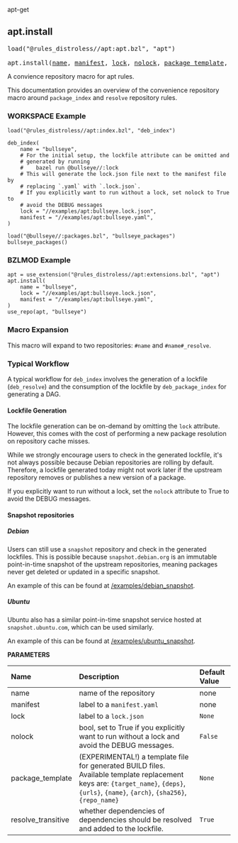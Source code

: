 <!-- Generated with Stardoc: http://skydoc.bazel.build -->

apt-get

<a id="apt.install"></a>

## apt.install

<pre>
load("@rules_distroless//apt:apt.bzl", "apt")

apt.install(<a href="#apt.install-name">name</a>, <a href="#apt.install-manifest">manifest</a>, <a href="#apt.install-lock">lock</a>, <a href="#apt.install-nolock">nolock</a>, <a href="#apt.install-package_template">package_template</a>, <a href="#apt.install-resolve_transitive">resolve_transitive</a>)
</pre>

A convience repository macro for apt rules.

This documentation provides an overview of the convenience repository macro around `package_index` and `resolve` repository rules.

### WORKSPACE Example

```starlark
load("@rules_distroless//apt:index.bzl", "deb_index")

deb_index(
    name = "bullseye",
    # For the initial setup, the lockfile attribute can be omitted and
    # generated by running
    #    bazel run @bullseye//:lock
    # This will generate the lock.json file next to the manifest file by
    # replacing `.yaml` with `.lock.json`.
    # If you explicitly want to run without a lock, set nolock to True to
    # avoid the DEBUG messages
    lock = "//examples/apt:bullseye.lock.json",
    manifest = "//examples/apt:bullseye.yaml",
)

load("@bullseye//:packages.bzl", "bullseye_packages")
bullseye_packages()
```

### BZLMOD Example

```starlark
apt = use_extension("@rules_distroless//apt:extensions.bzl", "apt")
apt.install(
    name = "bullseye",
    lock = "//examples/apt:bullseye.lock.json",
    manifest = "//examples/apt:bullseye.yaml",
)
use_repo(apt, "bullseye")
```

### Macro Expansion

This macro will expand to two repositories: `#name` and `#name#_resolve`.

### Typical Workflow

A typical workflow for `deb_index` involves the generation of a lockfile (`deb_resolve`) and the consumption of the lockfile by `deb_package_index` for generating a DAG.

#### Lockfile Generation

The lockfile generation can be on-demand by omitting the `lock` attribute. However, this comes with the cost of performing a new package resolution on repository cache misses.

While we strongly encourage users to check in the generated lockfile, it's not always possible because Debian repositories are rolling by default. Therefore, a lockfile generated today might not work later if the upstream repository removes or publishes a new version of a package.

If you explicitly want to run without a lock, set the `nolock` attribute to True to avoid the DEBUG messages.

#### Snapshot repositories

##### Debian
Users can still use a `snapshot` repository and check in the generated lockfiles. This is possible because `snapshot.debian.org` is an immutable point-in-time snapshot of the upstream repositories, meaning packages never get deleted or updated in a specific snapshot.

An example of this can be found at [/examples/debian_snapshot](/examples/debian_snapshot).

##### Ubuntu
Ubuntu also has a similar point-in-time snapshot service hosted at `snapshot.ubuntu.com`, which can be used similarly.

An example of this can be found at [/examples/ubuntu_snapshot](/examples/ubuntu_snapshot).


**PARAMETERS**


| Name  | Description | Default Value |
| :------------- | :------------- | :------------- |
| <a id="apt.install-name"></a>name |  name of the repository   |  none |
| <a id="apt.install-manifest"></a>manifest |  label to a `manifest.yaml`   |  none |
| <a id="apt.install-lock"></a>lock |  label to a `lock.json`   |  `None` |
| <a id="apt.install-nolock"></a>nolock |  bool, set to True if you explicitly want to run without a lock and avoid the DEBUG messages.   |  `False` |
| <a id="apt.install-package_template"></a>package_template |  (EXPERIMENTAL!) a template file for generated BUILD files. Available template replacement keys are: `{target_name}`, `{deps}`, `{urls}`, `{name}`, `{arch}`, `{sha256}`, `{repo_name}`   |  `None` |
| <a id="apt.install-resolve_transitive"></a>resolve_transitive |  whether dependencies of dependencies should be resolved and added to the lockfile.   |  `True` |


